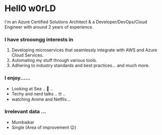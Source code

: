 # Hell0 w0rLD

I'm an Azure Certified Solutions Architect & a Developer/DevOps/Cloud Engineer with around 2 years of experience.

### I have strooongg interests in

1. Developing microservices that seamlessly integrate with AWS and Azure Cloud Services.
2. Automating my stuff through various tools.
3. Adhering to industry standards and best practices... and much more.

### I enjoy......

- Looking at Sea .. :ocean: ..
- Techy and nerd talks .. :nerd_face: ..
- watching Anime and Netflix...

### Irrelevant data ...

- Mumbaikar
- Single (Area of improvement :wink:)
